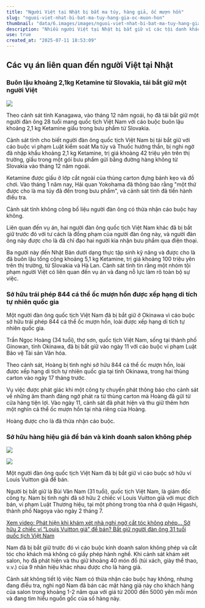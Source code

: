 ```yaml
---
title: "Người Việt tại Nhật bị bắt ma túy, hàng giả, ốc mượn hồn"
slug: "nguoi-viet-nhat-bi-bat-ma-tuy-hang-gia-oc-muon-hon"
thumbnail: "data/6.images/images/nguoi-viet-nhat-bi-bat-ma-tuy-hang-gia-oc-muon-hon.webp"
description: "Nhiều người Việt tại Nhật bị bắt giữ vì các tội danh khác nhau như buôn lậu ketamine, sở hữu trái phép ốc mượn hồn, và bán hàng giả."
use: true
created_at: "2025-07-11 18:53:09"
---
```


## Các vụ án liên quan đến người Việt tại Nhật

### Buôn lậu khoảng 2,1kg Ketamine từ Slovakia, tái bắt giữ một người Việt

![](/images/20250711-00010003-tvkv-000-1-view.webp)

Theo cảnh sát tỉnh Kanagawa, vào tháng 12 năm ngoái, họ đã tái bắt giữ một người đàn ông 28 tuổi mang quốc tịch Việt Nam với cáo buộc buôn lậu khoảng 2,1 kg Ketamine giấu trong bưu phẩm từ Slovakia.

Cảnh sát tỉnh cho biết người đàn ông quốc tịch Việt Nam bị tái bắt giữ với cáo buộc vi phạm Luật kiểm soát Ma túy và Thuốc hướng thần, bị nghi ngờ đã nhập khẩu khoảng 2,1 kg Ketamine, trị giá khoảng 42 triệu yên trên thị trường, giấu trong một gói bưu phẩm gửi bằng đường hàng không từ Slovakia vào tháng 12 năm ngoái.

Ketamine được giấu ở lớp cắt ngoài của thùng carton đựng bánh kẹo và đồ chơi. Vào tháng 1 năm nay, Hải quan Yokohama đã thông báo rằng "một thứ được cho là ma túy đã đến trong bưu phẩm", và cảnh sát tỉnh đã tiến hành điều tra.

Cảnh sát tỉnh không công bố liệu người đàn ông có thừa nhận cáo buộc hay không.

Liên quan đến vụ án, hai người đàn ông quốc tịch Việt Nam khác đã bị bắt giữ trước đó với tư cách là đồng phạm của người đàn ông này, và người đàn ông này được cho là đã chỉ đạo hai người kia nhận bưu phẩm qua điện thoại.

Ba người này đến Nhật Bản dưới dạng thực tập sinh kỹ năng và được cho là đã buôn lậu tổng cộng khoảng 5,1 kg Ketamine, trị giá khoảng 100 triệu yên trên thị trường, từ Slovakia và Hà Lan. Cảnh sát tỉnh tin rằng một nhóm tội phạm người Việt có liên quan đến vụ án và đang nỗ lực làm rõ toàn bộ sự việc.

### Sở hữu trái phép 844 cá thể ốc mượn hồn được xếp hạng di tích tự nhiên quốc gia

Một người đàn ông quốc tịch Việt Nam đã bị bắt giữ ở Okinawa vì cáo buộc sở hữu trái phép 844 cá thể ốc mượn hồn, loài được xếp hạng di tích tự nhiên quốc gia.

Trần Ngọc Hoàng (34 tuổi), thợ sơn, quốc tịch Việt Nam, sống tại thành phố Ginowan, tỉnh Okinawa, đã bị bắt giữ vào ngày 11 với cáo buộc vi phạm Luật Bảo vệ Tài sản Văn hóa.

Theo cảnh sát, Hoàng bị tình nghi sở hữu 844 cá thể ốc mượn hồn, loài được xếp hạng di tích tự nhiên quốc gia tại tỉnh Okinawa, trong hai thùng carton vào ngày 17 tháng trước.

Vụ việc được phát giác khi một công ty chuyển phát thông báo cho cảnh sát về những âm thanh đáng ngờ phát ra từ thùng carton mà Hoàng đã gửi từ cửa hàng tiện lợi. Vào ngày 11, cảnh sát đã phát hiện và thu giữ thêm hơn một nghìn cá thể ốc mượn hồn tại nhà riêng của Hoàng.

Hoàng được cho là đã thừa nhận cáo buộc.

### Sở hữu hàng hiệu giả để bán và kinh doanh salon không phép

![](/images/20250711-90041265-tokaiv-000-2-view.webp)

![](/images/20250711-03133265-sp_ctv-001-2-view.webp)

Một người đàn ông quốc tịch Việt Nam đã bị bắt giữ vì cáo buộc sở hữu ví Louis Vuitton giả để bán.

Người bị bắt giữ là Bùi Văn Nam (31 tuổi), quốc tịch Việt Nam, là giám đốc công ty. Nam bị tình nghi đã sở hữu 2 chiếc ví Louis Vuitton giả với mục đích bán, vi phạm Luật Thương hiệu, tại một phòng trong tòa nhà ở quận Higashi, thành phố Nagoya vào ngày 2 tháng 7.

[Xem video: Phát hiện khi khám xét nhà nghi ngờ cắt tóc không phép… Sở hữu 2 chiếc ví “Louis Vuitton giả” để bán? Bắt giữ người đàn ông 31 tuổi quốc tịch Việt Nam](https://youtu.be/ZC8WSlXIQ_U)

Nam đã bị bắt giữ trước đó vì cáo buộc kinh doanh salon không phép và cắt tóc cho khách mà không có giấy phép hành nghề. Khi cảnh sát khám xét salon, họ đã phát hiện và thu giữ khoảng 40 món đồ (túi xách, giày thể thao, v.v.) của 9 nhãn hiệu khác nhau được cho là hàng giả.

Cảnh sát không tiết lộ việc Nam có thừa nhận cáo buộc hay không, nhưng đang điều tra, nghi ngờ Nam đã bán các mặt hàng giả này cho khách hàng của salon trong khoảng 1-2 năm qua với giá từ 2000 đến 5000 yên mỗi món và đang tìm hiểu nguồn gốc của số hàng này.